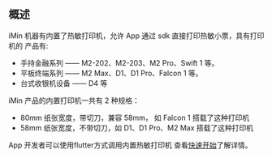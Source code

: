 ## 概述
iMin 机器有内置了热敏打印机，允许 App 通过 sdk 直接打印热敏⼩票，具有打印机的
产品有:
 - ⼿持金融系列 —— M2-202、M2-203、M2 Pro、Swift 1 等。
 - 平板终端系列 —— M2 Max、D1、D1 Pro、Falcon 1 等。
 - 台式收银机设备 —— D4 等

iMin 产品的内置打印机⼀共有 2 种规格：
  - 80mm 纸张宽度，带切⼑，兼容 58mm， 如 Falcon 1 搭载了这种打印机
  - 58mm 纸张宽度，不带切⼑，如 D1、D1 Pro、M2 Max 搭载了这种打印机


App 开发者可以使⽤flutter⽅式调⽤内置热敏打印机 查看[快速开始](/zh-cn/v2/quickstart)了解详情。
